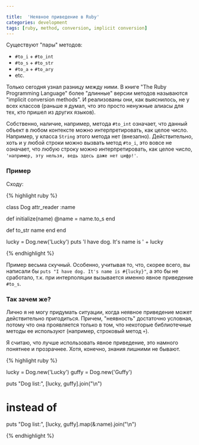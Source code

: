 ```yaml
---

title:  'Неявное приведение в Ruby'
categories: development
tags: [ruby, method, conversion, implicit conversion]
---
```


Существуют "пары" методов:

* `#to_i` + `#to_int`
* `#to_s` + `#to_str`
* `#to_a` + `#to_ary`
* etc.

Только сегодня узнал разницу между ними. В книге "The Ruby Programming
Language" более "длинные" версии методов называются "implicit
conversion methods". И реализованы они, как выяснилось, не у всех
классов (раньше я думал, что это просто ненужные алиасы для тех, кто
пришел из других языков).

Собственно, наличие, например, метода `#to_int` означает, что данный
объект в любом контексте можно интерпретировать, как целое
число. Например, у класса `String` этого метода нет
(внезапно). Действительно, хоть и у любой строки можно вызвать метод
`#to_i`, это вовсе не означает, что любую строку можно
интерпретировать, как целое число, `'например, эту нельзя, ведь здесь
даже нет цифр!'`.

### Пример

Сходу:

{% highlight ruby %}

class Dog
  attr_reader :name

  def initialize(name)
    @name = name.to_s
  end

  def to_str
    name
  end
end

lucky = Dog.new('Lucky')
puts 'I have dog. It\'s name is ' + lucky

{% endhighlight %}

Пример весьма скучный. Особенно, учитывая то, что, скорее всего, вы
написали бы `puts "I have dog. It's name is #{lucky}"`, а это бы не
сработало, т.к. при интерполяции вызывается именно явное приведение
`#to_s`.

### Так зачем же?

Лично я не могу придумать ситуации, когда неявное приведение может
действительно пригодиться. Причем, "неявность" достаточно условная,
потому что она проявляется только в том, что некоторые библиотечные
методы ее используют (например, строковый метод `+`).

Я считаю, что лучше использовать явное приведение, это намного
понятнее и прозрачнее. Хотя, конечно, знания лишними не бывают.

{% highlight ruby %}

lucky = Dog.new('Lucky')
guffy = Dog.new('Guffy')

puts "Dog list:", [lucky, guffy].join("\n")

# instead of
puts "Dog list:", [lucky, guffy].map(&:name).join("\n")

{% endhighlight %}
